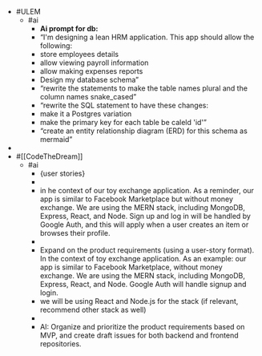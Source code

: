 - #ULEM
	- #ai
		- **Ai prompt for db:**
		- “I'm designing a lean HRM application. This app should allow the following:
		- store employees details
		- allow viewing payroll information
		- allow making expenses reports
		- Design my database schema”
		- “rewrite the statements to make the table names plural and the column names snake_cased”
		- “rewrite the SQL statement to have these changes:
		- make it a Postgres variation
		- make the primary key for each table be caleld 'id'”
		- “create an entity relationship diagram (ERD) for this schema as mermaid”
-
- #[[CodeTheDream]]
	- #ai
		- {user stories}
		-
		- in he context of our toy exchange application. As a reminder, our app is similar to Facebook Marketplace but without money exchange. We are using the MERN stack, including MongoDB, Express, React, and Node. Sign up and log in will be handled by Google Auth, and this will apply when a user creates an item or browses their profile.
		-
		- Expand on the product requirements (using a user-story format). In the context of toy exchange application. As an example: our app is similar to Facebook Marketplace, without money exchange. We are using the MERN stack, including MongoDB, Express, React, and Node. Google Auth will handle signup and login.
		- we will be using React and Node.js for the stack (if relevant, recommend other stack as well)
		-
		- AI: Organize and prioritize the product requirements based on MVP, and create draft issues for both backend and frontend repositories.